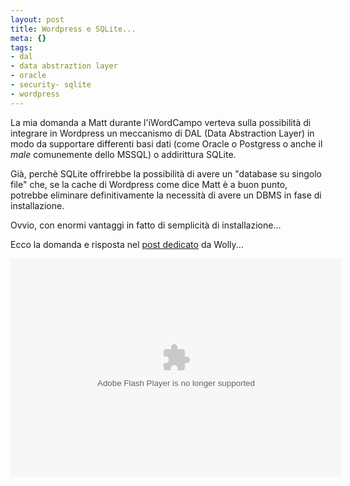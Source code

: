 ```yaml
--- 
layout: post
title: Wordpress e SQLite...
meta: {}
tags: 
- dal
- data abstraztion layer
- oracle
- security- sqlite
- wordpress
---
```

La mia domanda a Matt durante l'iWordCampo verteva sulla possibilità di integrare in Wordpress un meccanismo di DAL (Data Abstraction Layer) in modo da supportare differenti basi dati (come Oracle o Postgress o anche il _male_ comunemente dello MSSQL) o addirittura SQLite.  
  
Già, perchè SQLite offrirebbe la possibilità di avere un "database su singolo file" che, se la cache di Wordpress come dice Matt è a buon punto, potrebbe eliminare definitivamente la necessità di avere un DBMS in fase di installazione.  
  
Ovvio, con enormi vantaggi in fatto di semplicità di installazione...  
  
Ecco la domanda e risposta nel [post dedicato]() da Wolly...  
  
<object type="application/x-shockwave-flash" data="http://blip.tv/scripts/flash/showplayer.swf?enablejs=true&feedurl=http%3A%2F%2Fwolly%2Eblip%2Etv%2Frss&file=http%3A%2F%2Fblip%2Etv%2Frss%2Fflash%2F910127%3Freferrer%3Dblip%2Etv%26source%3D1&showplayerpath=http%3A%2F%2Fblip%2Etv%2Fscripts%2Fflash%2Fshowplayer%2Eswf" width="530" height="350" allowfullscreen="true" id="showplayer"><param name="movie" value="http://blip.tv/scripts/flash/showplayer.swf?enablejs=true&feedurl=http%3A%2F%2Fwolly%2Eblip%2Etv%2Frss&file=http%3A%2F%2Fblip%2Etv%2Frss%2Fflash%2F910127%3Freferrer%3Dblip%2Etv%26source%3D1&showplayerpath=http%3A%2F%2Fblip%2Etv%2Fscripts%2Fflash%2Fshowplayer%2Eswf" /><param name="quality" value="best" /><embed src="http://blip.tv/scripts/flash/showplayer.swf?enablejs=true&feedurl=http%3A%2F%2Fwolly%2Eblip%2Etv%2Frss&file=http%3A%2F%2Fblip%2Etv%2Frss%2Fflash%2F910127%3Freferrer%3Dblip%2Etv%26source%3D1&showplayerpath=http%3A%2F%2Fblip%2Etv%2Fscripts%2Fflash%2Fshowplayer%2Eswf" quality="best" width="530" height="350" name="showplayer" type="application/x-shockwave-flash"></embed></object>  
  
 
